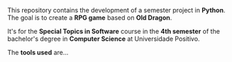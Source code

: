 This repository contains the development of a semester project in **Python**. The goal is to create a **RPG game** based on **Old Dragon**.

It's for the **Special Topics in Software** course in the **4th semester** of the bachelor's degree in **Computer Science** at Universidade Positivo.



The **tools used** are...
